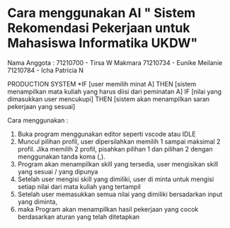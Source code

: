 # Cara menggunakan AI " Sistem Rekomendasi Pekerjaan untuk Mahasiswa Informatika UKDW"
Nama Anggota :
71210700 - Tirsa W Makmara
71210734 - Eunike Meilanie
71210784 - Icha Patricia N

PRODUCTION SYSTEM
*IF [user memilih minat A] THEN [sistem menampilkan mata kuliah yang harus diisi dari peminatan A] 
IF [nilai yang dimasukkan user mencukupi] THEN [sistem akan menampilkan saran pekerjaan yang sesuai]

Cara menggunakan :
1. Buka program menggunakan editor seperti vscode atau IDLE
2. Muncul pilihan profil, user dipersilahkan memilih 1 sampai maksimal 2 profil. Jika memilih 2 profil, pisahkan pilihan 1 dan pilihan 2 dengan menggunakan tanda koma (,).
3. Program akan menampilkan skill yang tersedia, user mengisikan skill yang sesuai / yang dipunya
4. Setelah user mengisi skill yang dimiliki, user di minta untuk mengisi setiap nilai dari  mata kuliah yang tertampil
5. Setelah user memasukkan semua nilai yang dimiliki bersadarkan input yang diminta, 
6. maka Program akan menampilkan hasil pekerjaan yang cocok berdasarkan aturan yang telah ditetapkan 
